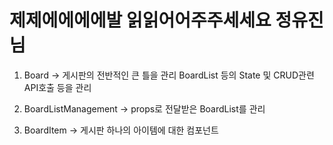 
# 제제에에에에발 읽읽어어주주세세요  정유진님
1. Board -> 게시판의 전반적인 큰 틀을 관리
    BoardList 등의 State 및 CRUD관련 API호출 등을 관리

2. BoardListManagement -> props로 전달받은 BoardList를 관리

3. BoardItem -> 게시판 하나의 아이템에 대한 컴포넌트